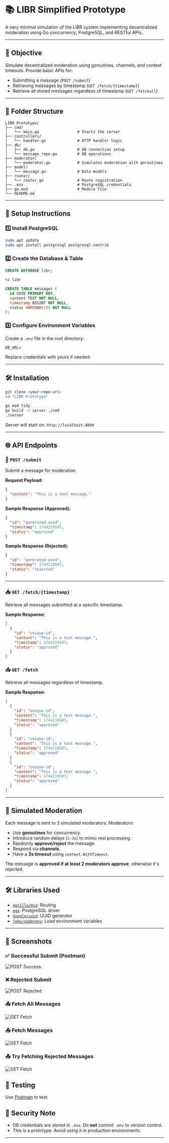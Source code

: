 # 📚 LIBR Simplified Prototype

A very minimal simulation of the LIBR system implementing decentralized moderation using Go concurrency, PostgreSQL, and RESTful APIs.

---

## 🚀 Objective

Simulate decentralized moderation using goroutines, channels, and context timeouts. Provide basic APIs for:

- Submitting a message (`POST /submit`)
- Retrieving messages by timestamp (`GET /fetch/{timestamp}`)
- Retrieve all stored messages regardless of timestamp (`GET /fetchall`)

---

## 📁 Folder Structure

```
LIBR Prototype/
├── cmd/
│   └── main.go                 # Starts the server
├── controllers/
│   └── handler.go              # HTTP handler logic
├── db/
│   ├── db.go                   # DB connection setup
│   └── message_repo.go         # DB operations
├── moderator/
│   └── moderator.go            # Simulates moderation with goroutines
├── model/
│   └── message.go              # Data models
├── router/
│   └── router.go               # Route registration
├── .env                        # PostgreSQL credentials
├── go.mod                      # Module file
└── README.md
```

---

## 🔧 Setup Instructions

### 1️⃣ Install PostgreSQL

```bash
sudo apt update
sudo apt install postgresql postgresql-contrib
```

### 2️⃣ Create the Database & Table

```sql
CREATE DATABASE libr;

\c libr

CREATE TABLE messages (
  id UUID PRIMARY KEY,
  content TEXT NOT NULL,
  timestamp BIGINT NOT NULL,
  status VARCHAR(10) NOT NULL
);
```

### 3️⃣ Configure Environment Variables

Create a `.env` file in the root directory:

```env
DB_URL=
```

Replace credentials with yours if needed.

---

## 🛠 Installation

```bash
git clone <your-repo-url>
cd "LIBR Prototype"

go mod tidy
go build -o server ./cmd
./server
```

Server will start on: `http://localhost:4000`

---

## 🌐 API Endpoints

### 📨 `POST /submit`

Submit a message for moderation.

**Request Payload:**
```json
{
  "content": "This is a test message."
}
```

**Sample Response (Approved):**
```json
{
  "id": "generated-uuid",
  "timestamp": 1744219507,
  "status": "approved"
}
```

**Sample Response (Rejected):**
```json
{
  "id": "generated-uuid",
  "timestamp": 1744219507,
  "status": "rejected"
}
```

---

### 📥 `GET /fetch/{timestamp}`

Retrieve all messages submitted at a specific timestamp.

**Sample Response:**
```json
[
  {
    "id": "unique-id",
    "content": "This is a test message.",
    "timestamp": 1744219507,
    "status": "approved"
  }
]
```

### 📥 `GET /fetch`

Retrieve all messages regardless of timestamp.

**Sample Response:**
```json
[
  {
    "id": "unique-id",
    "content": "This is a test message.",
    "timestamp": 1744219507,
    "status": "approved"
  }
  {
    "id": "unique-id",
    "content": "This is a test message.",
    "timestamp": 1744219507,
    "status": "approved"
  }
  {
    "id": "unique-id",
    "content": "This is a test message.",
    "timestamp": 1744219507,
    "status": "approved"
  }
]
```

---

## 🧠 Simulated Moderation

Each message is sent to 3 simulated moderators. Moderators:

- Use **goroutines** for concurrency.
- Introduce random delays (`1-3s`) to mimic real processing.
- Randomly **approve/reject** the message.
- Respond via **channels**.
- Have a **3s timeout** using `context.WithTimeout`.

The message is **approved if at least 2 moderators approve**, otherwise it's rejected.

---

## 🛠 Libraries Used

- [`gorilla/mux`](https://github.com/gorilla/mux): Routing
- [`pgx`](https://github.com/jackc/pgx): PostgreSQL driver
- [`google/uuid`](https://pkg.go.dev/github.com/google/uuid): UUID generator
- [`joho/godotenv`](https://github.com/joho/godotenv): Load environment variables

---

## 📸 Screenshots

### ✅ Successful Submit (Postman)

![POST Success](https://github.com/CaptainReck/LIBR-Simplified/blob/main/screenshots/Screenshot%20from%202025-06-13%2018-46-13.png)

### ❌ Rejected Submit

![POST Rejected](https://github.com/CaptainReck/LIBR-Simplified/blob/main/screenshots/Screenshot%20from%202025-06-13%2018-46-52.png)

### 📤 Fetch All Messages

![GET Fetch](https://github.com/CaptainReck/LIBR-Simplified/blob/main/screenshots/image.png)

### 📤 Fetch Messages

![GET Fetch](https://github.com/CaptainReck/LIBR-Simplified/blob/main/screenshots/image%20copy.png)

### 📤 Try Fetching Rejected Messages

![GET Fetch](https://github.com/CaptainReck/LIBR-Simplified/blob/main/screenshots/Screenshot%20from%202025-06-13%2021-25-09.png)

## 🧪 Testing

Use [Postman](https://www.postman.com/) to test:


## 🔐 Security Note

- DB credentials are stored in `.env`. Do **not** commit `.env` to version control.
- This is a prototype. Avoid using it in production environments.

---
